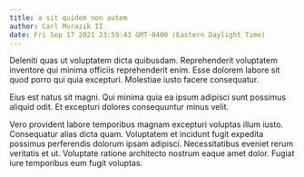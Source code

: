 ```yaml
---
title: a sit quidem non autem
author: Carl Murazik II
date: Fri Sep 17 2021 23:59:43 GMT-0400 (Eastern Daylight Time)
---
```

Deleniti quas ut voluptatem dicta quibusdam. Reprehenderit voluptatem inventore qui minima officiis reprehenderit enim. Esse dolorem labore sit quod porro qui quia excepturi. Molestiae iusto facere consequatur.

 Eius est natus sit magni. Qui minima quia ea ipsum adipisci sunt possimus aliquid odit. Et excepturi dolores consequuntur minus velit.

 Vero provident labore temporibus magnam excepturi voluptas illum iusto. Consequatur alias dicta quam. Voluptatem et incidunt fugit expedita possimus perferendis dolorum ipsam adipisci. Necessitatibus eveniet rerum veritatis et ut. Voluptate ratione architecto nostrum eaque amet dolor. Fugiat iure temporibus eum fugit voluptas.